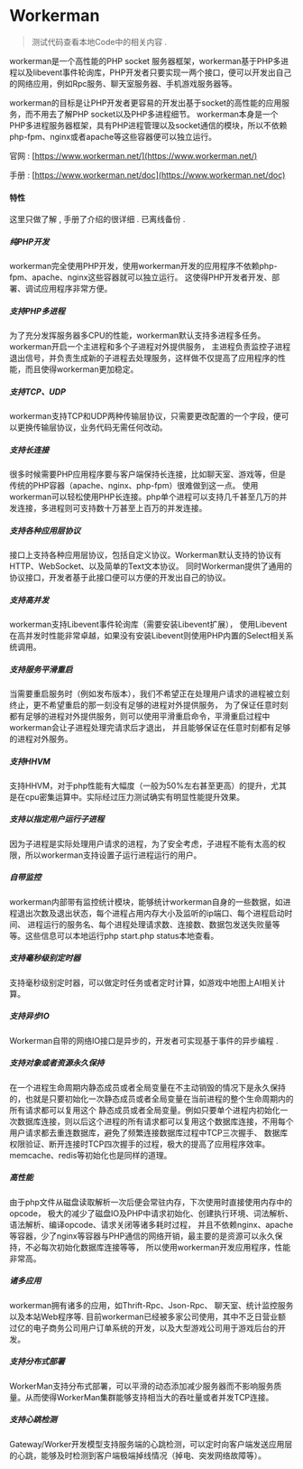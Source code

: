 # Workerman

> 测试代码查看本地Code中的相关内容 .

workerman是一个高性能的PHP socket 服务器框架，workerman基于PHP多进程以及libevent事件轮询库，PHP开发者只要实现一两个接口，便可以开发出自己的网络应用，例如Rpc服务、聊天室服务器、手机游戏服务器等。

workerman的目标是让PHP开发者更容易的开发出基于socket的高性能的应用服务，而不用去了解PHP socket以及PHP多进程细节。 workerman本身是一个PHP多进程服务器框架，具有PHP进程管理以及socket通信的模块，所以不依赖php-fpm、nginx或者apache等这些容器便可以独立运行。

官网 : [https://www.workerman.net/](https://www.workerman.net/)

手册 : [https://www.workerman.net/doc](https://www.workerman.net/doc)

#### 特性

这里只做了解 , 手册了介绍的很详细 . 已离线备份 .

##### 纯PHP开发

workerman完全使用PHP开发，使用workerman开发的应用程序不依赖php-fpm、apache、nginx这些容器就可以独立运行。 这使得PHP开发者开发、部署、调试应用程序非常方便。

##### 支持PHP多进程

为了充分发挥服务器多CPU的性能，workerman默认支持多进程多任务。workerman开启一个主进程和多个子进程对外提供服务， 主进程负责监控子进程退出信号，并负责生成新的子进程去处理服务，这样做不仅提高了应用程序的性能，而且使得workerman更加稳定。

##### 支持TCP、UDP

workerman支持TCP和UDP两种传输层协议，只需要更改配置的一个字段，便可以更换传输层协议，业务代码无需任何改动。

##### 支持长连接

很多时候需要PHP应用程序要与客户端保持长连接，比如聊天室、游戏等，但是传统的PHP容器（apache、nginx、php-fpm）很难做到这一点。 使用workerman可以轻松使用PHP长连接。php单个进程可以支持几千甚至几万的并发连接，多进程则可支持数十万甚至上百万的并发连接。

##### 支持各种应用层协议

接口上支持各种应用层协议，包括自定义协议。Workerman默认支持的协议有HTTP、WebSocket、以及简单的Text文本协议。 同时Workerman提供了通用的协议接口，开发者基于此接口便可以方便的开发出自己的协议。

##### 支持高并发

workerman支持Libevent事件轮询库（需要安装Libevent扩展）， 使用Libevent在高并发时性能非常卓越，如果没有安装Libevent则使用PHP内置的Select相关系统调用。

##### 支持服务平滑重启

当需要重启服务时（例如发布版本），我们不希望正在处理用户请求的进程被立刻终止，更不希望重启的那一刻没有足够的进程对外提供服务， 为了保证任意时刻都有足够的进程对外提供服务，则可以使用平滑重启命令，平滑重启过程中workerman会让子进程处理完请求后才退出， 并且能够保证在任意时刻都有足够的进程对外服务。

##### 支持HHVM

支持HHVM，对于php性能有大幅度（一般为50%左右甚至更高）的提升，尤其是在cpu密集运算中。实际经过压力测试确实有明显性能提升效果。

##### 支持以指定用户运行子进程

因为子进程是实际处理用户请求的进程，为了安全考虑，子进程不能有太高的权限，所以workerman支持设置子运行进程运行的用户。

##### 自带监控

workerman内部带有监控统计模块，能够统计workerman自身的一些数据，如进程退出次数及退出状态，每个进程占用内存大小及监听的ip端口、每个进程启动时间、 进程运行的服务名、每个进程处理请求数、连接数、数据包发送失败量等等。这些信息可以本地运行php start.php status本地查看。

##### 支持毫秒级别定时器

支持毫秒级别定时器，可以做定时任务或者定时计算，如游戏中地图上AI相关计算。

##### 支持异步IO

Workerman自带的网络IO接口是异步的，开发者可实现基于事件的异步编程 .

##### 支持对象或者资源永久保持

在一个进程生命周期内静态成员或者全局变量在不主动销毁的情况下是永久保持的，也就是只要初始化一次静态成员或者全局变量在当前进程的整个生命周期内的所有请求都可以复用这个 静态成员或者全局变量。例如只要单个进程内初始化一次数据库连接，则以后这个进程的所有请求都可以复用这个数据库连接，不用每个用户请求都去重连数据库，避免了频繁连接数据库过程中TCP三次握手、 数据库权限验证、断开连接时TCP四次握手的过程，极大的提高了应用程序效率。memcache、redis等初始化也是同样的道理。

##### 高性能

由于php文件从磁盘读取解析一次后便会常驻内存，下次使用时直接使用内存中的opcode， 极大的减少了磁盘IO及PHP中请求初始化、创建执行环境、词法解析、语法解析、编译opcode、请求关闭等诸多耗时过程， 并且不依赖nginx、apache等容器，少了nginx等容器与PHP通信的网络开销，最主要的是资源可以永久保持，不必每次初始化数据库连接等等， 所以使用workerman开发应用程序，性能非常高。

##### 诸多应用

workerman拥有诸多的应用，如Thrift-Rpc、Json-Rpc、 聊天室、统计监控服务以及本站Web程序等. 目前workerman已经被多家公司使用，其中不乏日营业额过亿的电子商务公司用户订单系统的开发，以及大型游戏公司用于游戏后台的开发。

##### 支持分布式部署

WorkerMan支持分布式部署，可以平滑的动态添加减少服务器而不影响服务质量。从而使得WorkerMan集群能够支持相当大的吞吐量或者并发TCP连接。

##### 支持心跳检测

Gateway/Worker开发模型支持服务端的心跳检测，可以定时向客户端发送应用层的心跳，能够及时检测到客户端极端掉线情况（掉电、突发网络故障等）。

